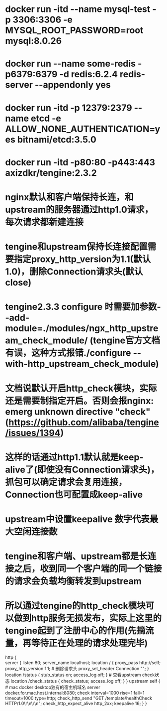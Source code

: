 # docker run -itd --name mysql-test -p 3306:3306 -e MYSQL_ROOT_PASSWORD=root mysql:8.0.26
# docker run --name some-redis -p6379:6379 -d redis:6.2.4 redis-server --appendonly yes
# docker run -itd -p 12379:2379 --name etcd -e ALLOW_NONE_AUTHENTICATION=yes bitnami/etcd:3.5.0
# docker run -itd -p80:80 -p443:443 axizdkr/tengine:2.3.2

# nginx默认和客户端保持长连，和upstream的服务器通过http1.0请求，每次请求都新建连接
# tengine和upstream保持长连接配置需要指定proxy_http_version为1.1(默认1.0)，删除Connection请求头(默认close)
# tengine2.3.3 configure 时需要加参数--add-module=./modules/ngx_http_upstream_check_module/ (tengine官方文档有误，这种方式报错./configure --with-http_upstream_check_module)
# 文档说默认开启http_check模块，实际还是需要制指定开启。否则会报nginx: emerg unknown directive "check" (https://github.com/alibaba/tengine/issues/1394)
# 这样的话通过http1.1默认就是keep-alive了(即使没有Connection请求头)，抓包可以确定请求会复用连接，Connection也可配置成keep-alive
# upstream中设置keepalive 数字代表最大空闲连接数
# tengine和客户端、upstream都是长连接之后，收到同一个客户端的同一个链接的请求会负载均衡转发到upstream
# 所以通过tengine的http_check模块可以做到http服务无损发布，实际上这里的tengine起到了注册中心的作用(先摘流量，再等待正在处理的请求处理完毕)
http {   
    server {
        listen       80;
        server_name  localhost;
        location / {
            proxy_pass   http://self;
            proxy_http_version 1.1;
            # 删除请求头
            proxy_set_header Connection "";
        }
        location /status {
            stub_status on;
            access_log off;
        }
        # 查看upstream check状态
        location /check_status {
            check_status;
            access_log off;
        }
    }
    upstream self {
        # mac docker desktop独有的宿主机域名
        server docker.for.mac.host.internal:8080;
        check interval=1000 rise=1 fall=1 timeout=1000 type=http;
        check_http_send "GET /template/healthCheck HTTP/1.0\r\n\r\n";
        check_http_expect_alive http_2xx;
        keepalive 16;
    }
}
